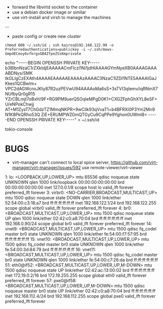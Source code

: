 -   forward the libvirtd socket to the container
-   use a debian docker image or similar
-   use virt-install and virsh to manage the machines

--

-   paste config or create new cluster

`chmod 600 ~/.ssh/id ; ssh kairos@192.168.122.99 -o Preferredauthentications=publickey -i ~/.ssh/mows-GmpdECeoy6vfkrgsGB4ZfpeZSsKmprivate`

echo "-----BEGIN OPENSSH PRIVATE KEY-----
b3BlbnNzaC1rZXktdjEAAAAACmFlczI1Ni1jdHIAAAAGYmNyeXB0AAAAGAAAABDNys/SMK
tkGLIgCzEXAth4AAAAEAAAAAEAAAAzAAAAC3NzaC1lZDI1NTE5AAAAIGaJKkes1QCBwIm+
VPC2dAGWcnxJKty87R2uzPEVwU94AAAAoMa6sS+3sTVI3qIemv/iqRNmX7NUfbyQr0gR15
YZrCBLmjt7oBxH/9F+RG9PM9uerQSOqIeMPgD0K1+CXGZFphGhXYL8eSF+U/eNPokChwjj
AT+M1ZysT7ChGdzTZ1MmqNKPR+9wCilk93qVvaT1+b4BFRXi0P3Ym2Mn9N1K8PkQRho53Q
ZiE+ERUMPWZGmQTGyCu9CqPPe9Yghon0UWml8=
-----END OPENSSH PRIVATE KEY-----" > ~/.ssh/id

tokio-console

# BUGS

-   virt-manager can't connect to local spice server, https://github.com/virt-manager/virt-manager/issues/592 use remote-viewer/virt-viewer


1: lo: <LOOPBACK,UP,LOWER_UP> mtu 65536 qdisc noqueue state UNKNOWN qlen 1000
    link/loopback 00:00:00:00:00:00 brd 00:00:00:00:00:00
    inet 127.0.0.1/8 scope host lo
       valid_lft forever preferred_lft forever
3: virbr0: <NO-CARRIER,BROADCAST,MULTICAST,UP> mtu 1500 qdisc noqueue state DOWN qlen 1000
    link/ether 52:54:00:c3:18:a7 brd ff:ff:ff:ff:ff:ff
    inet 192.168.122.1/24 brd 192.168.122.255 scope global virbr0
       valid_lft forever preferred_lft forever
4: br0: <BROADCAST,MULTICAST,UP,LOWER_UP> mtu 1500 qdisc noqueue state UP qlen 1000
    link/ether 02:42:c0:a8:70:04 brd ff:ff:ff:ff:ff:ff
    inet 192.168.0.90/24 scope global br0
       valid_lft forever preferred_lft forever
14: vnet9: <BROADCAST,MULTICAST,UP,LOWER_UP> mtu 1500 qdisc fq_codel master br0 state UNKNOWN qlen 1000
    link/ether fe:54:00:f7:57:95 brd ff:ff:ff:ff:ff:ff
15: vnet10: <BROADCAST,MULTICAST,UP,LOWER_UP> mtu 1500 qdisc fq_codel master br0 state UNKNOWN qlen 1000
    link/ether fe:54:00:3d:84:79 brd ff:ff:ff:ff:ff:ff
16: vnet11: <BROADCAST,MULTICAST,UP,LOWER_UP> mtu 1500 qdisc fq_codel master br0 state UNKNOWN qlen 1000
    link/ether fe:54:00:c7:26:da brd ff:ff:ff:ff:ff:ff
51: eth0@if52: <BROADCAST,MULTICAST,UP,LOWER_UP,M-DOWN> mtu 1500 qdisc noqueue state UP 
    link/ether 02:42:ac:13:00:02 brd ff:ff:ff:ff:ff:ff
    inet 172.19.0.2/16 brd 172.19.255.255 scope global eth0
       valid_lft forever preferred_lft forever
57: pxe0@if58: <BROADCAST,MULTICAST,UP,LOWER_UP,M-DOWN> mtu 1500 qdisc noqueue master br0 state UP 
    link/ether 02:42:c0:a8:70:04 brd ff:ff:ff:ff:ff:ff
    inet 192.168.112.4/24 brd 192.168.112.255 scope global pxe0
       valid_lft forever preferred_lft forever